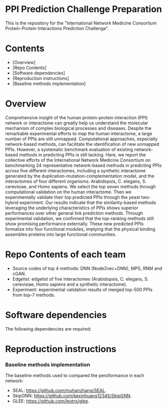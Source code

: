 # PPI Prediction Challenge Preparation
This is the repository for the "International Network Medicine Consortium Protein-Protein Interactions Prediction Challenge".


# Contents
* [Overview]
* [Repo Contents]
* [Software dependencies]
* [Reproduction instructions]
* [Baseline methods implementation]

# Overview

Comprehensive insight of the human protein-protein interaction (PPI) network or interactome can greatly help us understand the molecular mechanism of complex biological processes and diseases. Despite the remarkable experimental efforts to map the human interactome, a large number of PPIs are still unmapped. Computational approaches, especially network-based methods, can facilitate the identification of new unmapped PPIs. However, a systematic benchmark evaluation of existing network-based methods in predicting PPIs is still lacking. Here, we report the collective efforts of the International Network Medicine Consortium on benchmarking 24 representative network-based methods in predicting PPIs across five different interactomes, including a synthetic interactome generated by the duplication-mutation-complementation model, and the interactomes of four different organisms: Arabidopsis, C. elegans, S. cerevisiae, and Homo sapiens. We select the top seven methods through computational validation on the human interactome. Then we experimentally validate their top predicted PPIs through the yeast two-hybrid experiment. Our results indicate that the similarity-based methods leveraging the underlying characteristics of PPIs shows superior performances over other general link prediction methods. Through experimental validation, we confirmed that the top-ranking methods still show promising performance externally. These new predicted PPIs formalize into four functional modules, implying that the physical binding assembles proteins into large functional communities.

# Repo Contents of each team
* Source codes of top 4 methods: DNN (Node2vec+DNN), MPS, RNM and cGAN.
* Edgelist: edgelist of five interactomes (Arabidopsis, C. elegans, S. cerevisiae, Homo sapiens and a synthetic interactome).
* Experiment: experimental validation results of merged top-500 PPIs from top-7 methods.
# Software dependencies
The following dependencies are required:

# Reproduction instructions

### Baseline methods implementation
The baseline methods used to compared the peroformance in each network:
  - SEAL: https://github.com/muhanzhang/SEAL.
  - SkipGNN: https://github.com/kexinhuang12345/SkipGNN.
  - GLEE: https://github.com/leotrs/glee.
